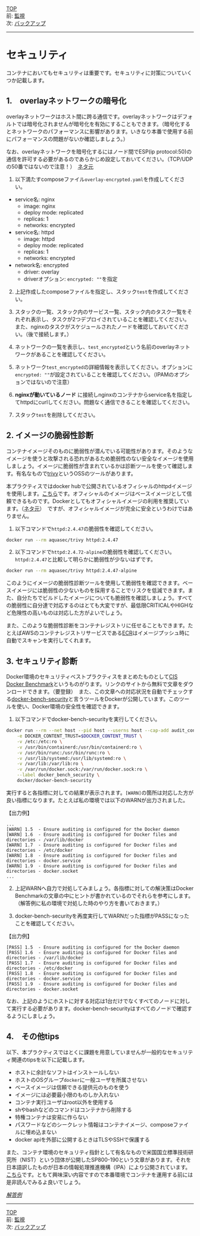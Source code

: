 [TOP](../README.md)   
前: [監視](./swarm-metrics.md)  
次: [バックアップ](./swarm-backup.md)  

---

# セキュリティ

コンテナにおいてもセキュリティは重要です。セキュリティに対策についていくつか記載します。

## 1.　overlayネットワークの暗号化

overlayネットワークはホスト間に跨る通信です。overlayネットワークはデフォルトでは暗号化されませんが暗号化を有効にすることもできます。（暗号化するとネットワークのパフォーマンスに影響があります。いきなり本番で使用する前にパフォーマンスの問題がないか確認しましょう。）

なお、overlayネットワークを暗号化するにはノード間でESP(ip protocol:50)の通信を許可する必要があるのであらかじめ設定しておいてください。（TCP/UDPの50番ではないので注意！）　[ネタ元](https://docs.docker.com/engine/swarm/swarm-tutorial/#open-protocols-and-ports-between-the-hosts)

1. 以下満たすcomposeファイル`overlay-encrypted.yaml`を作成してください。

- service名: nginx
  - image: nginx
  - deploy mode: replicated
  - replicas: 1
  - networks: encrypted
- service名: httpd
  - image: httpd
  - deploy mode: replicated
  - replicas: 1
  - networks: encrypted
- network名: encrypted
  - driver: overlay
  - driverオプション: `encrypted: ""`を指定

2. 上記作成したcomposeファイルを指定し、スタック`test`を作成してください。

3. スタックの一覧、スタック内のサービス一覧、スタック内のタスク一覧をそれぞれ表示し、タスクが2つデプロイされていることを確認してください。また、nginxのタスクがスケジュールされたノードを確認しておいてください。（後で接続します。）

4. ネットワークの一覧を表示し、`test_encrypted`という名前のoverlayネットワークがあることを確認してください。

5. ネットワーク`test_encrypted`の詳細情報を表示してください。オプションに`encrypted: ""`が設定されていることを確認してください。（IPAMのオプションではないので注意）

6. **nginxが動いているノード** に接続しnginxのコンテナからservice名を指定してhttpdにcurlしてください。問題なく通信できることを確認してください。

7. スタック`test`を削除してください。

## 2. イメージの脆弱性診断

コンテナイメージそのものに脆弱性が潜んでいる可能性があります。そのようなイメージを使うと攻撃される恐れがあるため脆弱性のない安全なイメージを使用しましょう。イメージに脆弱性が含まれているかは診断ツールを使って確認します。有名なもので[trivy](https://github.com/aquasecurity/trivy)というOSSのツールがあります。

本プラクティスではdocker hubで公開されているオフィシャルのhttpdイメージを使用します。[こちら](https://hub.docker.com/_/httpd)です。オフィシャルのイメージはベースイメージとして信頼できるものです。Dockerとしてもオフィシャルイメージの利用を推奨しています。（[ネタ元](https://docs.docker.com/docker-hub/official_images/)）　ですが、オフィシャルイメージが完全に安全というわけではありません。

1. 以下コマンドで`httpd:2.4.47`の脆弱性を確認してください。

``` sh
docker run --rm aquasec/trivy httpd:2.4.47
```

2. 以下コマンドで`httpd:2.4.72-alpine`の脆弱性を確認してください。`httpd:2.4.47`と比較して明らかに脆弱性が少ないはずです。

``` sh
docker run --rm aquasec/trivy httpd:2.4.47-alpine
```

このようにイメージの脆弱性診断ツールを使用して脆弱性を確認できます。ベースイメージには脆弱性の少ないものを採用することでリスクを低減できます。また、自分たちでビルドしたイメージについても脆弱性を確認しましょう。すべての脆弱性に自分達で対応するのはとても大変ですが、最低限CRITICALやHIGHなど危険性の高いものは対応した方がよいでしょう。

また、このような脆弱性診断をコンテナレジストリに任せることもできます。たとえばAWSのコンテナレジストリサービスである[ECR](https://aws.amazon.com/jp/ecr/)はイメージプッシュ時に自動でスキャンを実行してくれます。

## 3. セキュリティ診断

Docker環境のセキュリティベストプラクティスをまとめたものとして[CIS Docker Benchmark](https://www.cisecurity.org/benchmark/docker/)というものがります。リンクのサイトから無料で文章をダウンロードできます。（要登録）　また、この文章への対応状況を自動でチェックする[docker-bench-security](https://github.com/docker/docker-bench-security)と言うツールをDockerが公開しています。このツールを使い、Docker環境の安全性を確認できます。

1. 以下コマンドでdocker-bench-securityを実行してください。

``` sh
docker run --rm --net host --pid host --userns host --cap-add audit_control \
    -e DOCKER_CONTENT_TRUST=$DOCKER_CONTENT_TRUST \
    -v /etc:/etc:ro \
    -v /usr/bin/containerd:/usr/bin/containerd:ro \
    -v /usr/bin/runc:/usr/bin/runc:ro \
    -v /usr/lib/systemd:/usr/lib/systemd:ro \
    -v /var/lib:/var/lib:ro \
    -v /var/run/docker.sock:/var/run/docker.sock:ro \
    --label docker_bench_security \
    docker/docker-bench-security
```

実行すると各指標に対しての結果が表示されます。`[WARN]`の箇所は対応した方が良い指標になります。たとえば私の環境では以下のWARNが出力されました。

【出力例】

```
...
[WARN] 1.5  - Ensure auditing is configured for the Docker daemon
[WARN] 1.6  - Ensure auditing is configured for Docker files and directories - /var/lib/docker
[WARN] 1.7  - Ensure auditing is configured for Docker files and directories - /etc/docker
[WARN] 1.8  - Ensure auditing is configured for Docker files and directories - docker.service
[WARN] 1.9  - Ensure auditing is configured for Docker files and directories - docker.socket
...
```

2. 上記WARNへ自力で対処してみましょう。各指標に対しての解決策はDocker Benchmarkの文章の中にヒントが書かれているのでそれらを参考にします。（解答例に私の環境で対処した時のやり方を書いておきます。）

3. docker-bench-securityを再度実行してWARNだった指標がPASSになったことを確認してください。

【出力例】

```
[PASS] 1.5  - Ensure auditing is configured for the Docker daemon
[PASS] 1.6  - Ensure auditing is configured for Docker files and directories - /var/lib/docker
[PASS] 1.7  - Ensure auditing is configured for Docker files and directories - /etc/docker
[PASS] 1.8  - Ensure auditing is configured for Docker files and directories - docker.service
[PASS] 1.9  - Ensure auditing is configured for Docker files and directories - docker.socket
```

なお、上記のようにホストに対する対応は1台だけでなくすべてのノードに対して実行する必要があります。docker-bench-securityはすべてのノードで確認するようにしましょう。

## 4.　その他tips

以下、本プラクティスではとくに課題を用意していませんが一般的なセキュリティ関連のtipsを以下に記載します。

- ホストに余計なソフトはインストールしない
- ホストのOSグループ`docker`に一般ユーザを所属させない
- ベースイメージは信頼できる提供元のものを使う
- イメージには必要最小限のものしか入れない
- コンテナ実行ユーザはroot以外を使用する
- shやbashなどのコマンドはコンテナから削除する
- 特権コンテナは安易に作らない
- パスワードなどのシークレット情報はコンテナイメージ、composeファイルに埋め込まない
- docker apiを外部に公開するときはTLSやSSHで保護する

また、コンテナ環境のセキュリティ指針として有名なもので米国国立標準技術研究所（NIST）という団体が公開したSP800-190という文章があります。それを日本語訳したものが日本の情報処理推進機構（IPA）により公開されています。[こちら](https://www.ipa.go.jp/files/000085279.pdf)です。ともて興味深い内容ですので本番環境でコンテナを運用する前には是非読んでみるよ良いでしょう。

*[解答例](./.ans/swarm-security.md)*

---

[TOP](../README.md)   
前: [監視](./swarm-metrics.md)  
次: [バックアップ](./swarm-backup.md)  
